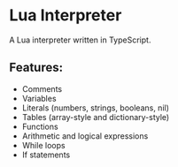 # Lua Interpreter
A Lua interpreter written in TypeScript.

## Features:
- Comments
- Variables
- Literals (numbers, strings, booleans, nil)
- Tables (array-style and dictionary-style)
- Functions
- Arithmetic and logical expressions
- While loops
- If statements